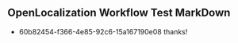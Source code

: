## OpenLocalization Workflow Test MarkDown
* 60b82454-f366-4e85-92c6-15a167190e08 thanks!

<!--HONumber=Jul16_HO4-->


